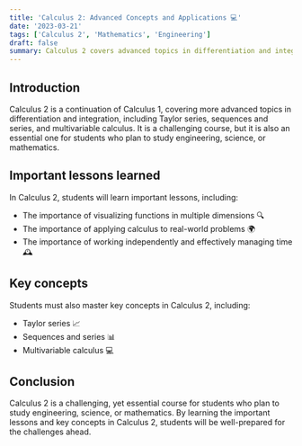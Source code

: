 ```yaml
---
title: 'Calculus 2: Advanced Concepts and Applications 💻'
date: '2023-03-21'
tags: ['Calculus 2', 'Mathematics', 'Engineering']
draft: false
summary: Calculus 2 covers advanced topics in differentiation and integration, including Taylor series, sequences and series, and multivariable calculus.
---
```

## Introduction

Calculus 2 is a continuation of Calculus 1, covering more advanced topics in differentiation and integration, including Taylor series, sequences and series, and multivariable calculus. It is a challenging course, but it is also an essential one for students who plan to study engineering, science, or mathematics.

## Important lessons learned

In Calculus 2, students will learn important lessons, including:

- The importance of visualizing functions in multiple dimensions 🔍
- The importance of applying calculus to real-world problems 🌍
- The importance of working independently and effectively managing time 🕰️

## Key concepts

Students must also master key concepts in Calculus 2, including:

- Taylor series 📈
- Sequences and series 📊
- Multivariable calculus 💻

## Conclusion

Calculus 2 is a challenging, yet essential course for students who plan to study engineering, science, or mathematics. By learning the important lessons and key concepts in Calculus 2, students will be well-prepared for the challenges ahead.
